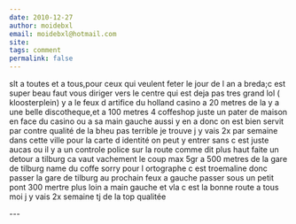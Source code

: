 ```yaml
---
date: 2010-12-27
author: moidebxl
email: moidebxl@hotmail.com
site: 
tags: comment
permalink: false
---
```


<p>slt a toutes et a tous,pour ceux qui veulent feter le jour de l an a breda;c est super beau faut vous diriger vers le centre qui est deja pas tres grand lol (  kloosterplein) y a le feux d artifice du holland casino a 20 metres de la y a une belle discotheque,et a 100 metres 4 coffeshop juste un pater de maison en face du casino ou a sa main gauche aussi y en a donc on est bien servit par contre qualité de la bheu pas terrible je trouve j y vais 2x par semaine dans cette ville pour la carte d identité on peut y entrer sans c est juste aucas ou il y a un controle police sur la route comme dit plus haut faite un detour a tilburg ca vaut  vachement le coup  max 5gr a 500 metres de la gare de tilburg name du coffe sorry pour l ortographe c est troemaline donc passer la gare de tilburg au prochain feux a gauche  passer sous un petit pont 300 mertre plus loin a main gauche et vla c est la bonne route a tous moi j y vais 2x semaine tj de la top qualitée </p>
---